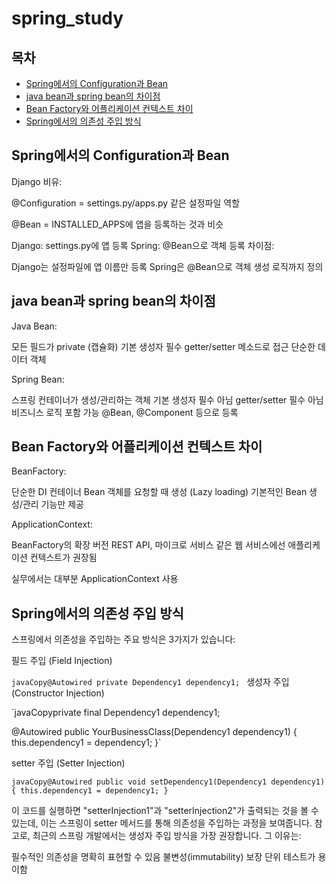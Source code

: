 # spring_study
## 목차
- [Spring에서의 Configuration과 Bean](#1)
- [java bean과 spring bean의 차이점](#2)
- [Bean Factory와 어플리케이션 컨텍스트 차이](#3)
- [Spring에서의 의존성 주입 방식](#4)


<a id="1"></a>

## Spring에서의 Configuration과 Bean
  Django 비유:

  @Configuration = settings.py/apps.py 같은 설정파일 역할

  @Bean = INSTALLED_APPS에 앱을 등록하는 것과 비슷

  Django: settings.py에 앱 등록
  Spring: @Bean으로 객체 등록
  차이점:

  Django는 설정파일에 앱 이름만 등록
  Spring은 @Bean으로 객체 생성 로직까지 정의


<a id="2"></a>

## java bean과 spring bean의 차이점
Java Bean:

모든 필드가 private (캡슐화)
기본 생성자 필수
getter/setter 메소드로 접근
단순한 데이터 객체

Spring Bean:

스프링 컨테이너가 생성/관리하는 객체
기본 생성자 필수 아님
getter/setter 필수 아님
비즈니스 로직 포함 가능
@Bean, @Component 등으로 등록



<a id="3"></a>

## Bean Factory와 어플리케이션 컨텍스트 차이

BeanFactory:

단순한 DI 컨테이너
Bean 객체를 요청할 때 생성 (Lazy loading)
기본적인 Bean 생성/관리 기능만 제공

ApplicationContext:

BeanFactory의 확장 버전
REST API, 마이크로 서비스 같은 웹 서비스에선 애플리케이션 컨텍스트가 권장됨

실무에서는 대부분 ApplicationContext 사용

<a id="4"></a>

## Spring에서의 의존성 주입 방식
스프링에서 의존성을 주입하는 주요 방식은 3가지가 있습니다:

필드 주입 (Field Injection)

`javaCopy@Autowired
private Dependency1 dependency1;
`
생성자 주입 (Constructor Injection)

`javaCopyprivate final Dependency1 dependency1;

@Autowired
public YourBusinessClass(Dependency1 dependency1) {
    this.dependency1 = dependency1;
}`

setter 주입 (Setter Injection)

`javaCopy@Autowired
public void setDependency1(Dependency1 dependency1) {
    this.dependency1 = dependency1;
}`

이 코드를 실행하면 "setterInjection1"과 "setterInjection2"가 출력되는 것을 볼 수 있는데, 이는 스프링이 setter 메서드를 통해 의존성을 주입하는 과정을 보여줍니다.
참고로, 최근의 스프링 개발에서는 생성자 주입 방식을 가장 권장합니다. 그 이유는:

필수적인 의존성을 명확히 표현할 수 있음
불변성(immutability) 보장
단위 테스트가 용이함
